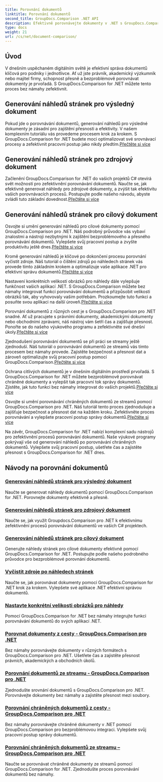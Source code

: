 ```yaml
---
title: Porovnání dokumentů
linktitle: Porovnání dokumentů
second_title: GroupDocs.Comparison .NET API
description: Efektivně porovnávejte dokumenty v .NET s GroupDocs.Comparison. Zjednodušte správu dokumentů, vylepšete pracovní postup a zajistěte přesnost. Zjistěte více!
type: docs
weight: 21
url: /cs/net/document-comparison/
---
```

## Úvod

V dnešním uspěchaném digitálním světě je efektivní správa dokumentů klíčová pro podniky i jednotlivce. Ať už jste právník, akademický výzkumník nebo majitel firmy, schopnost přesně a bezproblémově porovnávat dokumenty je prvořadá. S GroupDocs.Comparison for .NET můžete tento proces bez námahy zefektivnit.

## Generování náhledů stránek pro výsledný dokument

 Pokud jde o porovnávání dokumentů, generování náhledů pro výsledné dokumenty je zásadní pro zajištění přesnosti a efektivity. V našem komplexním tutoriálu vás provedeme procesem krok za krokem. S GroupDocs.Comparison for .NET budete moci optimalizovat své srovnávací procesy a zefektivnit pracovní postup jako nikdy předtím.[Přečtěte si více](./generate-page-previews-resultant-document/)

## Generování náhledů stránek pro zdrojový dokument

Začlenění GroupDocs.Comparison for .NET do vašich projektů C# otevírá svět možností pro zefektivnění porovnávání dokumentů. Naučte se, jak efektivně generovat náhledy pro zdrojové dokumenty, a zvýšit tak efektivitu vašich porovnávacích procesů. Postupujte podle našeho návodu, abyste zvládli tuto základní dovednost.[Přečtěte si více](./generate-page-previews-source-document/)

## Generování náhledů stránek pro cílový dokument

 Osvojte si umění generování náhledů pro cílové dokumenty pomocí GroupDocs.Comparison pro .NET. Náš podrobný průvodce vás vybaví znalostmi a nástroji nezbytnými k zajištění bezproblémového a přesného porovnávání dokumentů. Vylepšete svůj pracovní postup a zvyšte produktivitu ještě dnes.[Přečtěte si více](./generate-page-previews-target-document/)

 Kromě generování náhledů je klíčové po dokončení procesu porovnání vyčistit zdroje. Náš tutoriál o čištění zdrojů po náhledech stránek vás provede tímto základním krokem a optimalizuje vaše aplikace .NET pro efektivní správu dokumentů.[Přečtěte si více](./clean-resources-after-page-previews/)

Nastavení konkrétních velikostí obrázků pro náhledy dále vylepšuje funkčnost vašich aplikací .NET. S GroupDocs.Comparison můžete bez námahy integrovat funkci porovnávání dokumentů a přizpůsobit velikosti obrázků tak, aby vyhovovaly vašim potřebám. Prozkoumejte tuto funkci a posuňte svou aplikaci na další úroveň.[Přečtěte si více](./set-specific-image-sizes-for-previews/)

 Porovnání dokumentů z různých cest je s GroupDocs.Comparison pro .NET snadné. Ať už pracujete s právními dokumenty, akademickými dokumenty nebo obchodními zprávami, náš nástroj vám šetří čas a zajišťuje přesnost. Ponořte se do našeho výukového programu a zefektivněte své dnešní úkoly.[Přečtěte si více](./compare-documents-from-path/)

 Zjednodušení porovnávání dokumentů se při práci se streamy ještě zjednoduší. Náš tutoriál o porovnávání dokumentů ze streamů vás tímto procesem bez námahy provede. Zajistěte bezpečnost a přesnost dat a zároveň optimalizujte svůj pracovní postup pomocí GroupDocs.Comparison.[Přečtěte si více](./compare-documents-from-stream/)

Ochrana citlivých dokumentů je v dnešním digitálním prostředí prvořadá. S GroupDocs.Comparison for .NET můžete bezproblémově porovnávat chráněné dokumenty a vylepšit tak pracovní tok správy dokumentů. Zjistěte, jak tuto funkci bez námahy integrovat do vašich projektů.[Přečtěte si více](./compare-protected-documents-from-path/)

 Osvojte si umění porovnávání chráněných dokumentů ze streamů pomocí GroupDocs.Comparison pro .NET. Náš tutoriál tento proces zjednodušuje a zajišťuje bezpečnost a přesnost dat na každém kroku. Zefektivněte proces porovnávání a vylepšete pracovní postup správy dokumentů.[Přečtěte si více](./compare-protected-documents-from-stream/)

Na závěr, GroupDocs.Comparison for .NET nabízí komplexní sadu nástrojů pro zefektivnění procesů porovnávání dokumentů. Naše výukové programy pokrývají vše od generování náhledů po porovnávání chráněných dokumentů. Vylepšete svůj pracovní postup, ušetřete čas a zajistěte přesnost s GroupDocs.Comparison for .NET dnes.
## Návody na porovnání dokumentů
### [Generování náhledů stránek pro výsledný dokument](./generate-page-previews-resultant-document/)
Naučte se generovat náhledy dokumentů pomocí GroupDocs.Comparison for .NET. Porovnejte dokumenty efektivně a přesně.
### [Generování náhledů stránek pro zdrojový dokument](./generate-page-previews-source-document/)
Naučte se, jak využít Groupdocs.Comparison pro .NET k efektivnímu zefektivnění procesů porovnávání dokumentů ve vašich C# projektech.
### [Generování náhledů stránek pro cílový dokument](./generate-page-previews-target-document/)
Generujte náhledy stránek pro cílové dokumenty efektivně pomocí GroupDocs.Comparison for .NET. Postupujte podle našeho podrobného průvodce pro bezproblémové porovnání dokumentů.
### [Vyčistit zdroje po náhledech stránek](./clean-resources-after-page-previews/)
Naučte se, jak porovnávat dokumenty pomocí GroupDocs.Comparison for .NET krok za krokem. Vylepšete své aplikace .NET efektivní správou dokumentů.
### [Nastavte konkrétní velikosti obrázků pro náhledy](./set-specific-image-sizes-for-previews/)
Pomocí GroupDocs.Comparison for .NET bez námahy integrujte funkci porovnávání dokumentů do svých aplikací .NET.
### [Porovnat dokumenty z cesty - GroupDocs.Comparison pro .NET](./compare-documents-from-path/)
Bez námahy porovnávejte dokumenty v různých formátech s GroupDocs.Comparison pro .NET. Ušetřete čas a zajistěte přesnost právních, akademických a obchodních úkolů.
### [Porovnání dokumentů ze streamu - GroupDocs.Comparison pro .NET](./compare-documents-from-stream/)
Zjednodušte srovnání dokumentů s GroupDocs.Comparison pro .NET. Porovnávejte dokumenty bez námahy a zajistěte přesnost mezi soubory.
### [Porovnání chráněných dokumentů z cesty - GroupDocs.Comparison pro .NET](./compare-protected-documents-from-path/)
Bez námahy porovnávejte chráněné dokumenty v .NET pomocí GroupDocs.Comparison pro bezproblémovou integraci. Vylepšete svůj pracovní postup správy dokumentů.
### [Porovnání chráněných dokumentů ze streamu – GroupDocs.Comparison pro .NET](./compare-protected-documents-from-stream/)
Naučte se porovnávat chráněné dokumenty ze streamů pomocí GroupDocs.Comparison for .NET. Zjednodušte proces porovnávání dokumentů bez námahy.